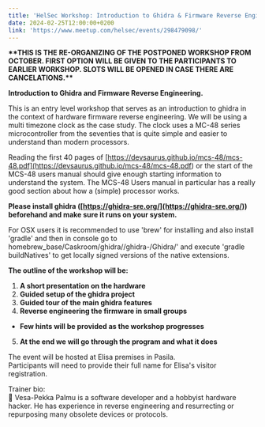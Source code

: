 ```yaml
---
title: 'HelSec Workshop: Introduction to Ghidra & Firmware Reverse Engineering'
date: 2024-02-25T12:00:00+0200
link: 'https://www.meetup.com/helsec/events/298479098/'
---
```


**\*\*THIS IS THE RE-ORGANIZING OF THE POSTPONED WORKSHOP FROM OCTOBER. FIRST OPTION WILL BE GIVEN TO THE PARTICIPANTS TO EARLIER WORKSHOP. SLOTS WILL BE OPENED IN CASE THERE ARE CANCELATIONS.\*\***

 **Introduction to Ghidra and Firmware Reverse Engineering.**

 This is an entry level workshop that serves as an introduction to ghidra in the context of hardware firmware reverse engineering. We will be using a multi timezone clock as the case study. The clock uses a MC-48 series microcontroller from the seventies that is quite simple and easier to understand than modern processors.

 Reading the first 40 pages of [<https://devsaurus.github.io/mcs-48/mcs-48.pdf](https://devsaurus.github.io/mcs-48/mcs-48.pdf>) or the start of the MCS-48 users manual should give enough starting information to understand the system. The MCS-48 Users manual in particular has a really good section about how a (simple) processor works.

 **Please install ghidra ([<https://ghidra-sre.org/](https://ghidra-sre.org/>)) beforehand and make sure it runs on your system.**

 For OSX users it is recommended to use 'brew' for installing and also install 'gradle' and then in console go to homebrew\_base/Caskroom/ghidra//ghidra-/Ghidra/' and execute 'gradle buildNatives' to get locally signed versions of the native extensions.

 **The outline of the workshop will be:**

 1. **A short presentation on the hardware**  
2. **Guided setup of the ghidra project**  
3. **Guided tour of the main ghidra features**  
4. **Reverse engineering the firmware in small groups**

 * **Few hints will be provided as the workshop progresses**

 5. **At the end we will go through the program and what it does**

 The event will be hosted at Elisa premises in Pasila.  
Participants will need to provide their full name for Elisa's visitor registration.

 Trainer bio:  
🔷 Vesa-Pekka Palmu is a software developer and a hobbyist hardware hacker. He has experience in reverse engineering and resurrecting or repurposing many obsolete devices or protocols.

 